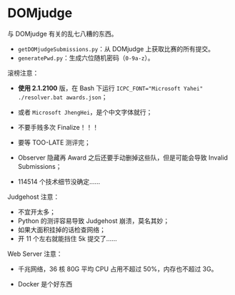 # DOMjudge

与 DOMjudge 有关的乱七八糟的东西。

- `getDOMjudgeSubmissions.py`：从 DOMjudge 上获取比赛的所有提交。
- `generatePwd.py`：生成六位随机密码（`0-9a-z`）。

滚榜注意：

- **使用 2.1.2100** 版，在 Bash 下运行 `ICPC_FONT="Microsoft Yahei" ./resolver.bat awards.json`；
- 或者 `Microsoft JhengHei`，是个中文字体就行；

- 不要手贱多次 Finalize！！！
- 要等 TOO-LATE 测评完；
- Observer 隐藏再 Award 之后还要手动删掉这些队，但是可能会导致 Invalid Submissions；
- 114514 个技术细节没确定……

Judgehost 注意：

- 不宜开太多；
- Python 的测评容易导致 Judgehost 崩溃，莫名其妙；
- 如果大面积挂掉的话检查网络；
- 开 11 个左右就能挡住 5k 提交了……

Web Server 注意：

- 千兆网络，36 核 80G 平均 CPU 占用不超过 50%，内存也不超过 3G。

- Docker 是个好东西

